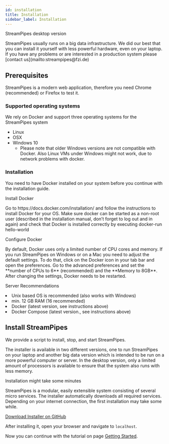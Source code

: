 ```yaml
---
id: installation
title: Installation
sidebar_label: Installation
---
```


<div class="admonition error">
<div class="admonition-title">StreamPipes desktop version</div>
<p>StreamPipes usually runs on a big data infrastructure. We did our best that you can install it yourself with less powerful hardware, even on your laptop.<br/>
    If you have any problems or are interested in a production system please [contact us](mailto:streampipes@fzi.de)</p>
</div>

## Prerequisites
StreamPipes is a modern web application, therefore you need Chrome (recommended) or Firefox to test it.

### Supported operating systems
We rely on Docker and support three operating systems for the StreamPipes system

* Linux
* OSX
* Windows 10
    * Please note that older Windows versions are not compatible with Docker. Also Linux VMs under Windows might not work, due to network problems with docker.

### Installation
You need to have Docker installed on your system before you continue with the installation guide.


<div class="admonition info">
<div class="admonition-title">Install Docker</div>
<p>Go to https://docs.docker.com/installation/ and follow the instructions to install Docker for your OS. Make sure docker can be started as a non-root user (described in the installation manual, don’t forget to log out and in again) and check that Docker is installed correctly by executing docker-run hello-world</p>
</div>

<div class="admonition info">
<div class="admonition-title">Configure Docker</div>
<p>By default, Docker uses only a limited number of CPU cores and memory.
       If you run StreamPipes on Windows or on a Mac you need to adjust the default settings.
       To do that, click on the Docker icon in your tab bar and open the preferences.
       Go to the advanced preferences and set the **number of CPUs to 6** (recommended) and the **Memory to 8GB**.
       After changing the settings, Docker needs to be restarted.</p></div>


<div class="admonition warn">
<div class="admonition-title">Server Recommendations</div>
<p>
<li>Unix based OS is recommended (also works with Windows)</li>
    <li>min. 12 GB RAM (16 recommended)</li>
    <li>Docker (latest version, see instructions above)</li>
    <li>Docker Compose (latest version., see instructions above)</li>
</p>
</div>

## Install StreamPipes
We provide a script to install, stop, and start StreamPipes.


The installer is available in two different versions, one to run StreamPipes on your laptop and another big data version which is intended to be run on a more powerful computer or server.
In the desktop version, only a limited amount of processors is available to ensure that the system also runs with less memory.

<div class="admonition info">
<div class="admonition-title">Installation might take some minutes</div>
<p> StreamPipes is a modular, easily extensible system consisting of several micro services.
       The installer automatically downloads all required services. Depending on your internet connection, the first installation may take some while.</p></div>


<a href="https://github.com/streampipes/streampipes-installer" target="_blank">Download Installer on GitHub</a>


After installing it, open your browser and navigate to `localhost`.

Now you can continue with the tutorial on page [Getting Started](getting-started.md).

